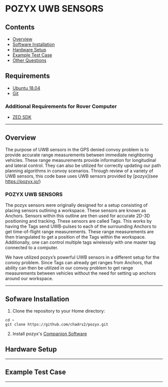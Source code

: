 # POZYX UWB SENSORS

## Contents
* [Overview](#set-up-a-base-station-or-personal-computer)
* [Software Installation](#software-installation)
* [Hardware Setup](#faq)
* [Example Test Case](#known-bugs)
* [Other Questions](https://pozyx.io/)

## Requirements
* [Ubuntu 18.04](https://ubuntu.com/download/desktop)
* [Git](https://git-scm.com/download/linux)
### Additional Requirements for Rover Computer
* [ZED SDK](https://www.stereolabs.com/developers/release/)

----------

## Overview

The purpose of UWB sensors in the GPS denied convoy problem is to provide accurate range measurements between immediate neighboring vehicles. 
These range measurements provide information for longitudinal and lateral control. 
They can also be utilized for correctly updating our path planning algorithms in convoy scenarios.
Through review of a variety of UWB sensors, this code base uses UWB sensors provided by [pozyx](see https://pozyx.io/)

### POZYX UWB SENSORS
The pozyx sensors were originally designed for a setup consisting of placing sensors outlining a workspace. 
These sensors are known as Anchors. Sensors within this outline are then used for accurate 2D-3D positioning and tracking. 
These sensors are called Tags. This works by having the Tags send UWB-pulses to each of the surrounding Anchors to get time-of-flight range measurements. 
These range measurements are then triangulated to get a position of the Tags within the workspace. 
Additionally, one can control multiple tags wirelessly with one master tag connected to a computer.

We have utilized pozyx’s powerful UWB sensors in a different setup for the convoy problem. 
Since Tags can already get ranges from Anchors, that ability can then be utilized in our convoy problem to get range measurements between vehicles without the need for setting up anchors around our workspace. 

------------

## Sofware Installation

1. Clone the repository to your Home directory:
```
cd ~
git clone https://github.com/chadrs2/pozyx.git
```
2. Install pozyx's [Companion Software](https://pozyx.io/products-and-services/creator-controller)

## Hardware Setup


------------

## Example Test Case


------------

